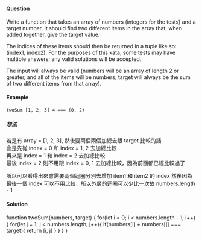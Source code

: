 #### Question
Write a function that takes an array of numbers (integers for the tests) and a target number. It should find two different items in the array that, when added together, give the target value. 

The indices of these items should then be returned in a tuple like so: (index1, index2).
For the purposes of this kata, some tests may have multiple answers; any valid solutions will be accepted.

The input will always be valid (numbers will be an array of length 2 or greater, and all of the items will be numbers; target will always be the sum of two different items from that array).


#### Example
```
twoSum [1, 2, 3] 4 === (0, 2)
```

##### 想法

若是有 array = [1, 2, 3], 然後要兩個兩個加總去跟 target 比較的話<br/>
會是先從 index = 0 和 index = 1, 2 去加總比較 <br/>
再來是 index = 1 和 index = 2 去加總比較<br/>
最後 index = 2 則不用跟 index = 0, 1 去加總比較，因為前面都已經比較過了<br/>


所以可以看得出來會需要兩個迴圈分別去增加 item1 和 item2 的 index
然後因為最後一個 index 可以不用比較，所以外層的迴圈可以少比一次故 numbers.length - 1

#### Solution

function twoSum(numbers, target) {
  for(let i = 0; i < numbers.length - 1; i++) {
      for(let j = 1; j < numbers.length; j++){
         if(numbers[i] + numbers[j] === target){
           return [i, j]
         }
      }
    }
}

